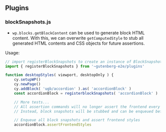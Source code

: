 ## Plugins

### blockSnapshots.js

-   `wp.blocks.getBlockContent` can be used to generate block HTML content. With this, we can overwrite `getComputedStyle` to stub all generated HTML contents and CSS objects for future assertions.

Usage:

```jsx
// import registerBlockSnapshots to create an instance of BlockSnapshots
import { registerBlockSnapshots } from '~gutenberg-e2e/plugins'

function desktopStyles( viewport, desktopOnly ) {
	cy.setupWP()
	cy.newPage()
	cy.addBlock( 'ugb/accordion' ).as( 'accordionBlock' )
	const accordionBlock = registerblockSnapshots( 'accordionBlock' )

	// More tests...
	// All assertion commands will no longer assert the frontend every call.
	// Instead, block snapshots will be stubbed and can be enqueued before the end of the test

	// Enqueue all block snapshots and assert frontend styles
	accordionBlock.assertFrontendStyles
```
